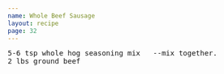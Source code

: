 ```yaml
---
name: Whole Beef Sausage
layout: recipe
page: 32
---
```


<pre>
5-6 tsp whole hog seasoning mix   --mix together.
2 lbs ground beef
</pre>
